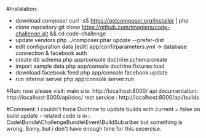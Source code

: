 #Instalation:
- download composer
curl -sS https://getcomposer.org/installer | php
- clone repository
git clone https://github.com/tmagiera/code-challenge.git && cd code-challenge
- update vendors
php ../composer.phar update --prefer-dist
- edit configuration data
[edit] app/confi/parameters.yml -> database connection & facebook auth
- create db schema
php app/console doctrine:schema:create
- import sample data
php app/console doctrine:fixtures:load
- download facebook feed
php app/console facebook:update
- run internal server
php app/console server:run

#Run:
now please visit:
    main site: http://localhost:8000/
    api documentation: http://localhost:8000/api/doc/
    rest service : http://localhost:8000/api/builds


#Comment:
I couldn't force Doctrine to update builds with current = false on build update - related code is in : Code\Bundle\ChallengeBundle\Event\BuildSubsriber but something is wrong. Sorry, but i don't have enough time for this excercise.
